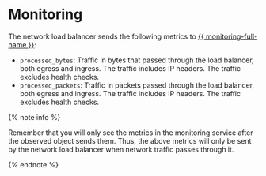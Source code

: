 # Monitoring

The network load balancer sends the following metrics to [{{ monitoring-full-name }}](../../monitoring/concepts/index.md):
* `processed_bytes`: Traffic in bytes that passed through the load balancer, both egress and ingress. The traffic includes IP headers. The traffic excludes health checks.
* `processed_packets`: Traffic in packets passed through the load balancer, both egress and ingress. The traffic includes IP headers. The traffic excludes health checks.

{% note info %}

Remember that you will only see the metrics in the monitoring service after the observed object sends them. Thus, the above metrics will only be sent by the network load balancer when network traffic passes through it.

{% endnote %}
